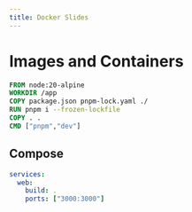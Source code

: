```yaml
---
title: Docker Slides
---
```


# Images and Containers

```dockerfile
FROM node:20-alpine
WORKDIR /app
COPY package.json pnpm-lock.yaml ./
RUN pnpm i --frozen-lockfile
COPY . .
CMD ["pnpm","dev"]
```

## Compose

```yaml
services:
  web:
    build: .
    ports: ["3000:3000"]
``` 